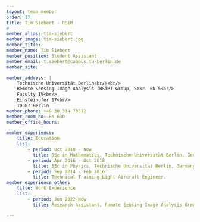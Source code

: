 ```yaml
---
layout: team_member
order: 17
title: Tim Siebert - RSiM
#
member_alias: tim-siebert
member_image: tim-siebert.jpg
member_title:
member_name: Tim Siebert
member_position: Student Assistant
member_email: t.siebert@campus.tu-berlin.de
member_site:

member_address: |
    Technische Universität Berlin<br/><br/>
    Remote Sensing Image Analysis (RSiM) Group, Sekr. EN 5<br/>
    Faculty IV<br/>
    Einsteinufer 17<br/>
    10587 Berlin
member_phone: +49 30 314 70312
member_room_no: EN 630
member_office_hours:

member_experience:
    title: Education
    list:
        - period: Oct 2018 - Now
          title: BSc in Mathematics, Technische Universität Berlin, Germany.
        - period: Apr 2016 - Oct 2018
          title: BSc in Physics, Technische Universität Berlin, Germany.
        - period: Sep 2014 - Feb 2016
          title: Technical Training Light Aircraft Engineer.
member_experience_other:
    title: Work Experience
    list:
        - period: Jun 2022-Now
          title: Research Assistant, Remote Sensing Image Analysis Group at TU Berlin, Germany.

---
```

